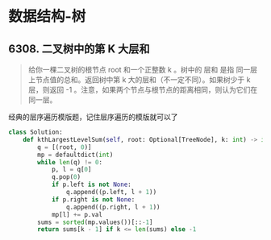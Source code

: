 # 数据结构-树

## 6308. 二叉树中的第 K 大层和
> 给你一棵二叉树的根节点 root 和一个正整数 k 。树中的 层和 是指 同一层 上节点值的总和。返回树中第 k 大的层和（不一定不同）。如果树少于 k 层，则返回 -1 。注意，如果两个节点与根节点的距离相同，则认为它们在同一层。

经典的层序遍历模版题，记住层序遍历的模版就可以了

```python
class Solution:
    def kthLargestLevelSum(self, root: Optional[TreeNode], k: int) -> int:
        q = [(root, 0)]
        mp = defaultdict(int)
        while len(q) != 0:
            p, l = q[0]
            q.pop(0)
            if p.left is not None:
                q.append((p.left, l + 1))
            if p.right is not None:
                q.append((p.right, l + 1))
            mp[l] += p.val
        sums = sorted(mp.values())[::-1]
        return sums[k - 1] if k <= len(sums) else -1
```